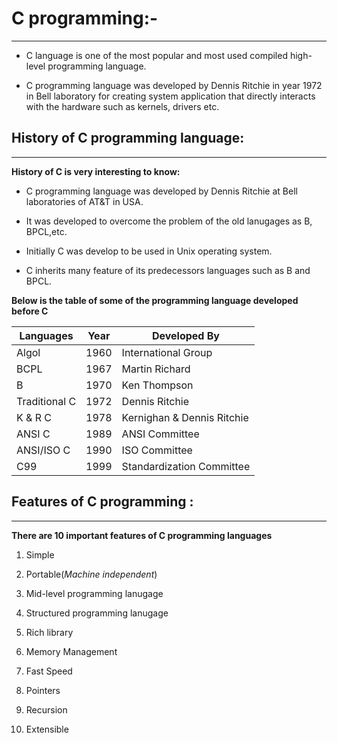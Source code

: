# C programming:-
------

- C language is one of the most popular and most used compiled high-level programming language.

- C programming language was developed by Dennis Ritchie in year 1972 in Bell laboratory for creating system application that directly interacts with the hardware such as kernels, drivers etc.



## History of  C programming language: 
----------------------------------------------------

**History of C is very interesting to know:**

* C programming language was developed by Dennis Ritchie at Bell laboratories of AT&T in USA.

* It was developed to overcome the problem of the old lanugages as B, BPCL,etc.

* Initially C was develop to be used in Unix operating system.

* C inherits many feature of its predecessors languages such as B and BPCL.

**Below is the table of some of the programming language developed before C**

|**Languages** | **Year** | **Developed By**           |
|--------------|----------|----------------------------|
|Algol         | 1960     | International Group        |
|BCPL          | 1967     | Martin Richard             |
|B             | 1970     | Ken Thompson               |
|Traditional C | 1972     | Dennis Ritchie             |
|K & R C       | 1978     | Kernighan & Dennis Ritchie |
|ANSI C        | 1989     | ANSI Committee             |
|ANSI/ISO C    | 1990     | ISO Committee              |
|C99           | 1999     | Standardization Committee  |




## Features of C programming :
--------------------------------

__**There are 10 important features of C programming languages**__

1. Simple

2. Portable(*Machine independent*)

3. Mid-level programming lanugage

4. Structured programming lanugage

5. Rich library

6. Memory Management

7. Fast Speed

8. Pointers

9. Recursion

10. Extensible
 
